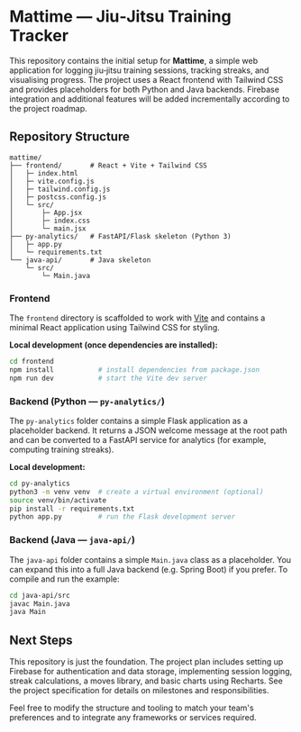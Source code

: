 # Mattime — Jiu‑Jitsu Training Tracker

This repository contains the initial setup for **Mattime**, a simple web
application for logging jiu‑jitsu training sessions, tracking streaks,
and visualising progress. The project uses a React frontend with
Tailwind CSS and provides placeholders for both Python and Java
backends. Firebase integration and additional features will be
added incrementally according to the project roadmap.

## Repository Structure

```
mattime/
├── frontend/       # React + Vite + Tailwind CSS
│   ├─ index.html
│   ├─ vite.config.js
│   ├─ tailwind.config.js
│   ├─ postcss.config.js
│   └─ src/
│       ├─ App.jsx
│       ├─ index.css
│       └─ main.jsx
├── py-analytics/   # FastAPI/Flask skeleton (Python 3)
│   ├─ app.py
│   └─ requirements.txt
└── java-api/       # Java skeleton
    └─ src/
        └─ Main.java
```

### Frontend

The `frontend` directory is scaffolded to work with [Vite](https://vitejs.dev/) and
contains a minimal React application using Tailwind CSS for styling.

**Local development (once dependencies are installed):**

```sh
cd frontend
npm install           # install dependencies from package.json
npm run dev           # start the Vite dev server
```

### Backend (Python — `py-analytics/`)

The `py-analytics` folder contains a simple Flask application as a
placeholder backend. It returns a JSON welcome message at the root
path and can be converted to a FastAPI service for analytics (for
example, computing training streaks).

**Local development:**

```sh
cd py-analytics
python3 -m venv venv  # create a virtual environment (optional)
source venv/bin/activate
pip install -r requirements.txt
python app.py         # run the Flask development server
```

### Backend (Java — `java-api/`)

The `java-api` folder contains a simple `Main.java` class as a
placeholder. You can expand this into a full Java backend (e.g.
Spring Boot) if you prefer. To compile and run the example:

```sh
cd java-api/src
javac Main.java
java Main
```

## Next Steps

This repository is just the foundation. The project plan includes
setting up Firebase for authentication and data storage, implementing
session logging, streak calculations, a moves library, and basic
charts using Recharts. See the project specification for details on
milestones and responsibilities.

Feel free to modify the structure and tooling to match your team's
preferences and to integrate any frameworks or services required.
